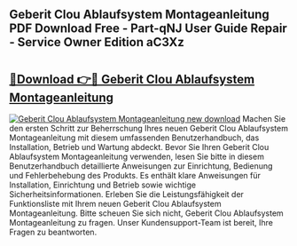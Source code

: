 ## Geberit Clou Ablaufsystem Montageanleitung PDF Download Free - Part-qNJ User Guide Repair - Service Owner Edition aC3Xz

# <h2><a href="http://df6h1z.blite.top/?on=Geberit+Clou+Ablaufsystem+Montageanleitung">🔗Download 👉🔴 Geberit Clou Ablaufsystem Montageanleitung</a></h2>

[![Geberit Clou Ablaufsystem Montageanleitung new download](https://i.imgur.com/lujVjoI.png)](http://df6h1z.blite.top/?on=Geberit+Clou+Ablaufsystem+Montageanleitung)
Machen Sie den ersten Schritt zur Beherrschung Ihres neuen Geberit Clou Ablaufsystem Montageanleitung mit diesem umfassenden Benutzerhandbuch, das Installation, Betrieb und Wartung abdeckt. Bevor Sie Ihren Geberit Clou Ablaufsystem Montageanleitung verwenden, lesen Sie bitte in diesem Benutzerhandbuch detaillierte Anweisungen zur Einrichtung, Bedienung und Fehlerbehebung des Produkts. Es enthält klare Anweisungen für Installation, Einrichtung und Betrieb sowie wichtige Sicherheitsinformationen. Erleben Sie die Leistungsfähigkeit der Funktionsliste mit Ihrem neuen Geberit Clou Ablaufsystem Montageanleitung. Bitte scheuen Sie sich nicht, Geberit Clou Ablaufsystem Montageanleitung zu fragen. Unser Kundensupport-Team ist bereit, Ihre Fragen zu beantworten.

